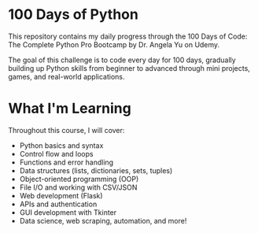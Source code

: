 # 100 Days of Python

This repository contains my daily progress through the 100 Days of Code: The Complete Python Pro Bootcamp by Dr. Angela Yu on Udemy.

The goal of this challenge is to code every day for 100 days, gradually building up Python skills from beginner to advanced through mini projects, games, and real-world applications.

# What I'm Learning

Throughout this course, I will cover:

- Python basics and syntax
- Control flow and loops
- Functions and error handling
- Data structures (lists, dictionaries, sets, tuples)
- Object-oriented programming (OOP)
- File I/O and working with CSV/JSON
- Web development (Flask)
- APIs and authentication
- GUI development with Tkinter
- Data science, web scraping, automation, and more!


